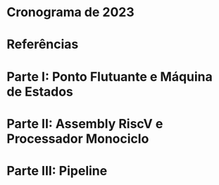
# Cronograma de 2023

# Referências


# Parte I: Ponto Flutuante e Máquina de Estados

# Parte II: Assembly RiscV e Processador Monociclo

# Parte III: Pipeline

